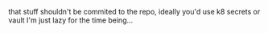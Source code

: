 that stuff shouldn't be commited to the repo, ideally you'd use k8 secrets or vault
I'm just lazy for the time being...
